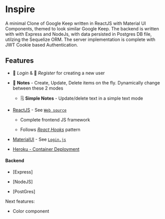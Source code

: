 # Inspire 


A minimal Clone of Google Keep written in ReactJS with Material UI Components, themed to look similar Google Keep.
The backend is written with with Express and NodeJs, with data persisted in Postgres DB file, utilzing the Sequelize ORM. The server implementation is complete with JWT Cookie based Authentication.



## Features

* 🔐 *Login* & 🔏 *Register* for creating a new user

* 📝 **Notes** - Create, Update, Delete items on the fly. Dynamically change between these 2 modes

  * 🗒 **Simple Notes** - Update/delete text in a simple text mode



* [ReactJS](https://reactjs.org) - See [`Web source`](./web/src)

  - Complete frontend JS framework

  - Follows [*React Hooks*](https://reactjs.org/docs/hooks-intro.html) pattern

* [MaterialUI](http://material-ui.com/) - See [`Login.js`](web/src/components/Login.js)


* [Heroku - Container Deployment](https://devcenter.heroku.com/categories/deploying-with-docker) 



#### Backend

* [Express]

* [NodeJS]

* [PostGres]


Next features:

* Color component
